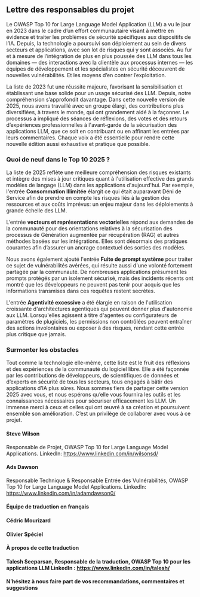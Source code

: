 ## Lettre des responsables du projet

Le OWASP Top 10 for Large Language Model Application (LLM) a vu le jour en 2023 dans le cadre d’un effort communautaire visant à mettre en évidence et traiter les problèmes de sécurité spécifiques aux dispositifs de l’IA. Depuis, la technologie a poursuivi son déploiement au sein de divers secteurs et applications, avec son lot de risques qui y sont associés. Au fur et à mesure de l’intégration de plus en plus poussée des LLM dans tous les domaines — des interactions avec la clientèle aux processus internes — les équipes de développement et les spécialistes en sécurité découvrent de nouvelles vulnérabilités. Et les moyens d’en contrer l’exploitation.

La liste de 2023 fut une réussite majeure, favorisant la sensibilisation et établissant une base solide pour un usage sécurisé des LLM. Depuis, notre compréhension s’approfondit davantage. Dans cette nouvelle version de 2025, nous avons travaillé avec un groupe élargi, des contributions plus diversifiées, à travers le monde, qui ont grandement aidé à la façonner. Le processus a impliqué des séances de réflexions, des votes et des retours d’expériences professionnelles à l'avant-garde de la sécurisation des applications LLM, que ce soit en contribuant ou en affinant les entrées par leurs commentaires. Chaque voix a été essentielle pour rendre cette nouvelle édition aussi exhaustive et pratique que possible.

### Quoi de neuf dans le Top 10 2025 ?

La liste de 2025 reflète une meilleure compréhension des risques existants et intègre des mises à jour critiques quant à l'utilisation effective des grands modèles de langage (LLM) dans les applications d'aujourd'hui. Par exemple, l'entrée **Consommation Illimitée** élargit ce qui était auparavant Déni de Service afin de prendre en compte les risques liés à la gestion des ressources et aux coûts imprévus: un enjeu majeur dans les déploiements à grande échelle des LLM.

L’entrée **vecteurs et représentations vectorielles** répond aux demandes de la communauté pour des orientations relatives à la sécurisation des processus de Génération augmentée par récupération (RAG) et autres méthodes basées sur les intégrations. Elles sont désormais des pratiques courantes afin d’assurer un ancrage contextuel des sorties des modèles.

Nous avons également ajouté l'entrée **Fuite de prompt système** pour traiter ce sujet de vulnérabilités avérées, qui résulte aussi d'une volonté fortement partagée par la communauté. De nombreuses applications présument les prompts protégés par un isolement sécurisé, mais des incidents récents ont montré que les développeurs ne peuvent pas tenir pour acquis que les informations transmises dans ces requêtes restent secrètes.

L'entrée **Agentivité excessive** a été élargie en raison de l'utilisation croissante d'architectures agentiques qui peuvent donner plus d'autonomie aux LLM. Lorsqu'elles agissent à titre d'agentes ou configurateurs de paramètres de plugiciels, les permissions non contrôlées peuvent entraîner des actions involontaires ou exposer à des risques, rendant cette entrée plus critique que jamais.

### Surmonter les obstacles

Tout comme la technologie elle-même, cette liste est le fruit des réflexions et des expériences de la communauté du logiciel libre. Elle a été façonnée par les contributions de développeurs, de scientifiques de données et d’experts en sécurité de tous les secteurs, tous engagés à bâtir des applications d’IA plus sûres. Nous sommes fiers de partager cette version 2025 avec vous, et nous espérons qu’elle vous fournira les outils et les connaissances nécessaires pour sécuriser efficacement les LLM.
Un immense merci à ceux et celles qui ont œuvré à sa création et poursuivent ensemble son amélioration. C’est un privilège de collaborer avec vous à ce projet.

#### Steve Wilson

Responsable de Projet, 
OWASP Top 10 for Large Language Model Applications. 
LinkedIn: <https://www.linkedin.com/in/wilsonsd/>

#### Ads Dawson

Responsable Technique & Responsable Entrée des Vulnérabilités,
OWASP Top 10 for Large Language Model Applications. 
LinkedIn: <https://www.linkedin.com/in/adamdawson0/>

#### Équipe de traduction en français

#### Cédric Mourizard

#### Olivier Spéciel

#### À propos de cette traduction

#### Talesh Seeparsan, Responsable de la traduction, OWASP Top 10 pour les applications LLM LinkedIn : <https://www.linkedin.com/in/talesh/>

#### N’hésitez à nous faire part de vos recommandations, commentaires et suggestions
